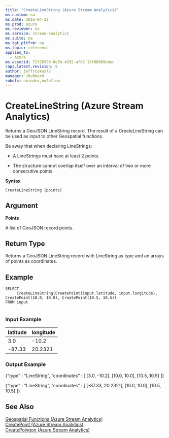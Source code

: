 ```yaml
---
title: "CreateLineString (Azure Stream Analytics)"
ms.custom: na
ms.date: 2016-04-22
ms.prod: azure
ms.reviewer: na
ms.service: stream-analytics
ms.suite: na
ms.tgt_pltfrm: na
ms.topic: reference
applies_to: 
  - Azure
ms.assetid: 72f28320-0e5b-4292-af82-12f88889ebec
caps.latest.revision: 8
author: jeffstokes72
manager: jhubbard
robots: noindex,nofollow
---
```

# CreateLineString (Azure Stream Analytics)
  Returns a GeoJSON LineString record. The result of a CreateLineString can be used as input to other Geospatial functions.  
  
 Be away that when declaring LineStrings:  
  
-   A LineStrings must have at least 2 points.  
  
-   The structure cannot overlap itself over an interval of two or more consecutive points.  
  
 **Syntax**  
  
```  
CreateLineString (points)  
```  
  
## Argument  
 **Points**  
  
 A list of GeoJSON record points.  
  
## Return Type  
 Returns a GeoJSON LineString record with LineString as type and an arrays of points as coordinates.  
  
## Example  
  
```  
SELECT  
     CreateLineString(CreatePoint(input.latitude, input.longitude), CreatePoint(10.0, 10.0), CreatePoint(10.5, 10.5))  
FROM input  
  
```  
  
### Input Example  
  
|latitude|longitude|  
|--------------|---------------|  
|3.0|-10.2|  
|-87.33|20.2321|  
  
### Output Example  
 {“type” : “LineString”, “coordinates” : [ [3.0, -10.2], [10.0, 10.0], [10.5, 10.5] ]}  
  
 {“type” : “LineString”, “coordinates” : [ [-87.33, 20.2321], [10.0, 10.0], [10.5, 10.5] ]}  
  
## See Also  
 [Geospatial Functions &#40;Azure Stream Analytics&#41;](../query-ref/Geospatial-Functions--Azure-Stream-Analytics-.md)   
 [CreatePoint &#40;Azure Stream Analytics&#41;](../query-ref/CreatePoint--Azure-Stream-Analytics-.md)   
 [CreatePolygon &#40;Azure Stream Analytics&#41;](../query-ref/CreatePolygon--Azure-Stream-Analytics-.md)  
  
  